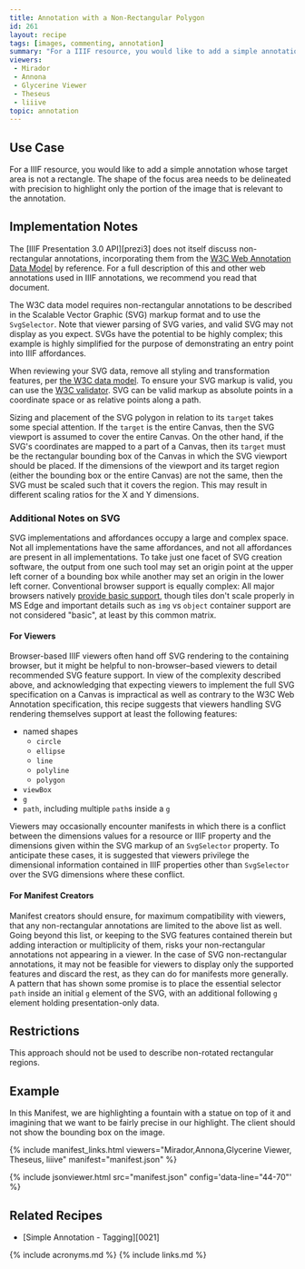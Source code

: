 ```yaml
---
title: Annotation with a Non-Rectangular Polygon
id: 261
layout: recipe
tags: [images, commenting, annotation]
summary: "For a IIIF resource, you would like to add a simple annotation to the resource, where the area of the resource you would like to highlight is not a rectangle."
viewers:
 - Mirador
 - Annona
 - Glycerine Viewer
 - Theseus
 - liiive
topic: annotation
---
```


## Use Case

For a IIIF resource, you would like to add a simple annotation whose target area is not a rectangle. The shape of the focus area needs to be delineated with precision to highlight only the portion of the image that is relevant to the annotation.

## Implementation Notes

The [IIIF Presentation 3.0 API][prezi3] does not itself discuss non-rectangular annotations, incorporating them from the [W3C Web Annotation Data Model](http://w3.org/TR/annotation-model/) by reference. For a full description of this and other web annotations used in IIIF annotations, we recommend you read that document.

The W3C data model requires non-rectangular annotations to be described in the Scalable Vector Graphic (SVG) markup format and to use the `SvgSelector`. Note that viewer parsing of SVG varies, and valid SVG may not display as you expect. SVGs have the potential to be highly complex; this example is highly simplified for the purpose of demonstrating an entry point into IIIF affordances.

When reviewing your SVG data, remove all styling and transformation features, per [the W3C data model](https://www.w3.org/TR/annotation-model/#svg-selector). To ensure your SVG markup is valid, you can use the [W3C validator](https://validator.w3.org/). SVG can be valid markup as absolute points in a coordinate space or as relative points along a path.

Sizing and placement of the SVG polygon in relation to its `target` takes some special attention. If the `target` is the entire Canvas, then the SVG viewport is assumed to cover the entire Canvas. On the other hand, if the SVG's coordinates are mapped to a part of a Canvas, then its `target` must be the rectangular bounding box of the Canvas in which the SVG viewport should be placed. If the dimensions of the viewport and its target region (either the bounding box or the entire Canvas) are not the same, then the SVG must be scaled such that it covers the region. This may result in different scaling ratios for the X and Y dimensions.

### Additional Notes on SVG

SVG implementations and affordances occupy a large and complex space. Not all implementations have the same affordances, and not all affordances are present in all implementations. To take just one facet of SVG creation software, the output from one such tool may set an origin point at the upper left corner of a bounding box while another may set an origin in the lower left corner. Conventional browser support is equally complex: All major browsers natively [provide basic support](https://caniuse.com/svg), though tiles don't scale properly in MS Edge and important details such as `img` vs `object` container support are not considered "basic", at least by this common matrix.

#### For Viewers
Browser-based IIIF viewers often hand off SVG rendering to the containing browser, but it might be helpful to non-browser–based viewers to detail recommended SVG feature support. In view of the complexity described above, and acknowledging that expecting viewers to implement the full SVG specification on a Canvas is impractical as well as contrary to the W3C Web Annotation specification, this recipe suggests that viewers handling SVG rendering themselves support at least the following features:
+ named shapes
	+ `circle`
	+ `ellipse`
	+ `line`
	+ `polyline`
	+ `polygon`
+ `viewBox`
+ `g`
+ `path`, including multiple `path`s inside a `g`

Viewers may occasionally encounter manifests in which there is a conflict between the dimensions values for a resource or IIIF property and the dimensions given within the SVG markup of an `SvgSelector` property. To anticipate these cases, it is suggested that viewers privilege the dimensional information contained in IIIF properties other than `SvgSelector` over the SVG dimensions where these conflict.

#### For Manifest Creators
Manifest creators should ensure, for maximum compatibility with viewers, that any non-rectangular annotations are limited to the above list as well. Going beyond this list, or keeping to the SVG features contained therein but adding interaction or multiplicity of them, risks your non-rectangular annotations not appearing in a viewer. In the case of SVG non-rectangular annotations, it may not be feasible for viewers to display only the supported features and discard the rest, as they can do for manifests more generally. A pattern that has shown some promise is to place the essential selector `path` inside an initial `g` element of the SVG, with an additional following `g` element holding presentation-only data.

## Restrictions

This approach should not be used to describe non-rotated rectangular regions.

## Example

In this Manifest, we are highlighting a fountain with a statue on top of it and imagining that we want to be fairly precise in our highlight. The client should not show the bounding box on the image.

{% include manifest_links.html viewers="Mirador,Annona,Glycerine Viewer, Theseus, liiive" manifest="manifest.json" %}

{% include jsonviewer.html src="manifest.json" config='data-line="44-70"' %}

## Related Recipes

* [Simple Annotation - Tagging][0021]

{% include acronyms.md %}
{% include links.md %}
